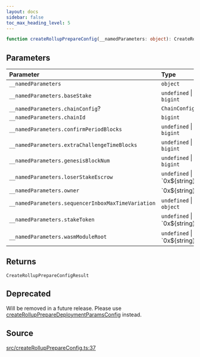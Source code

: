 ```yaml
---
layout: docs
sidebar: false
toc_max_heading_level: 5
---
```


```ts
function createRollupPrepareConfig(__namedParameters: object): CreateRollupPrepareConfigResult
```

## Parameters

| Parameter | Type |
| :------ | :------ |
| `__namedParameters` | `object` |
| `__namedParameters.baseStake` | `undefined` \| `bigint` |
| `__namedParameters.chainConfig`? | `ChainConfig` |
| `__namedParameters.chainId` | `bigint` |
| `__namedParameters.confirmPeriodBlocks` | `undefined` \| `bigint` |
| `__namedParameters.extraChallengeTimeBlocks` | `undefined` \| `bigint` |
| `__namedParameters.genesisBlockNum` | `undefined` \| `bigint` |
| `__namedParameters.loserStakeEscrow` | `undefined` \| \`0x$\{string\}\` |
| `__namedParameters.owner` | \`0x$\{string\}\` |
| `__namedParameters.sequencerInboxMaxTimeVariation` | `undefined` \| `object` |
| `__namedParameters.stakeToken` | `undefined` \| \`0x$\{string\}\` |
| `__namedParameters.wasmModuleRoot` | `undefined` \| \`0x$\{string\}\` |

## Returns

`CreateRollupPrepareConfigResult`

## Deprecated

Will be removed in a future release. Please use [createRollupPrepareDeploymentParamsConfig](../../createRollupPrepareDeploymentParamsConfig/functions/createRollupPrepareDeploymentParamsConfig.md) instead.

## Source

[src/createRollupPrepareConfig.ts:37](https://github.com/OffchainLabs/arbitrum-orbit-sdk/blob/9d5595a042e42f7d6b9af10a84816c98ea30f330/src/createRollupPrepareConfig.ts#L37)
